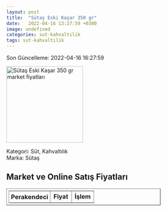 ```yaml
---
layout: post
title:  "Sütaş Eski Kaşar 350 gr"
date:   2022-04-16 13:27:59 +0300
image: undefined
categories: sut-kahvaltilik
tags: sut-kahvaltilik
---
```


Son Güncelleme: 2022-04-16 16:27:59

<img src="undefined" width="200" alt="Sütaş Eski Kaşar 350 gr market fiyatları" />

Kategori: Süt, Kahvaltılık
<br />
Marka: Sütaş

<h2>Market ve Online Satış Fiyatları</h2>

<table border="1" style="padding: 5px;width:80%;">
  <tr>
    <td style="padding: 5px;"><strong>Perakendeci</strong></td>
    <td><strong>Fiyat</strong></td>
    <td><strong>İşlem</strong></td>
  </tr>
  
</table>
